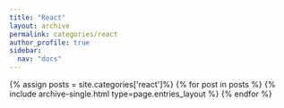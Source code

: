 ```yaml
---
title: "React"
layout: archive
permalink: categories/react
author_profile: true
sidebar:
  nav: "docs"
---
```


{% assign posts = site.categories['react']%}
{% for post in posts %}
{% include archive-single.html type=page.entries_layout %}
{% endfor %}
